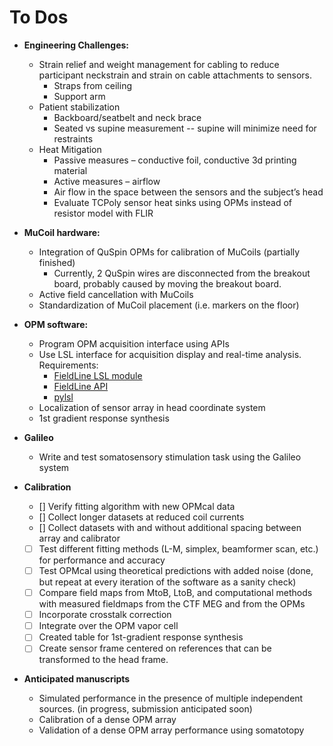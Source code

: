 # To Dos



- **Engineering Challenges:**
 
    - Strain relief and weight management for cabling to reduce participant neckstrain and strain on cable attachments to sensors.
        - Straps from ceiling
        - Support arm
    - Patient stabilization
        - Backboard/seatbelt and neck brace
        - Seated vs supine measurement -- supine will minimize need for restraints
    - Heat Mitigation
        - Passive measures – conductive foil, conductive 3d printing material
        - Active measures – airflow
        - Air flow in the space between the sensors and the subject’s head
        - Evaluate TCPoly sensor heat sinks using OPMs instead of resistor model with FLIR

 
- **MuCoil hardware:**

    - Integration of QuSpin OPMs for calibration of MuCoils (partially finished)
        - Currently, 2 QuSpin wires are disconnected from the breakout board, probably caused by moving the breakout board.
    - Active field cancellation with MuCoils
    - Standardization of MuCoil placement (i.e. markers on the floor)
    
- **OPM software:**

    - Program OPM acquisition interface using APIs
    - Use LSL interface for acquisition display and real-time analysis. Requirements:
        - [FieldLine LSL module](https://github.com/jzerfowski/fieldline_lsl)
        - [FieldLine API](https://github.com/juangpc/fieldline-opm-client)
        - [pylsl](https://pypi.org/project/pylsl/)      
    - Localization of sensor array in head coordinate system
    - 1st gradient response synthesis

- **Galileo**
 
    - Write and test somatosensory stimulation task using the Galileo system
 
- **Calibration**

    - [] Verify fitting algorithm with new OPMcal data
    - [] Collect longer datasets at reduced coil currents
    - [] Collect datasets with and without additional spacing between array and calibrator
    - [ ] Test different fitting methods (L-M, simplex, beamformer scan, etc.) for performance and accuracy
    - [ ] Test OPMcal using theoretical predictions with added noise (done, but repeat at every iteration of the software as a sanity check)
    - [ ] Compare field maps from MtoB, LtoB, and computational methods with measured fieldmaps from the CTF MEG and from the OPMs
    - [ ] Incorporate crosstalk correction
    - [ ] Integrate over the OPM vapor cell
    - [ ] Created table for 1st-gradient response synthesis
    - [ ] Create sensor frame centered on references that can be transformed to the head frame.
  
- **Anticipated manuscripts**

    - Simulated performance in the presence of multiple independent sources. (in progress, submission anticipated soon)
    - Calibration of a dense OPM array
    - Validation of a dense OPM array performance using somatotopy
 
 
 

